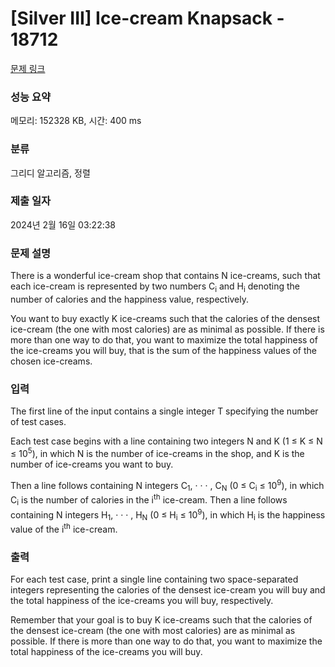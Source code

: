 # [Silver III] Ice-cream Knapsack - 18712 

[문제 링크](https://www.acmicpc.net/problem/18712) 

### 성능 요약

메모리: 152328 KB, 시간: 400 ms

### 분류

그리디 알고리즘, 정렬

### 제출 일자

2024년 2월 16일 03:22:38

### 문제 설명

<p>There is a wonderful ice-cream shop that contains N ice-creams, such that each ice-cream is represented by two numbers C<sub>i</sub> and H<sub>i</sub> denoting the number of calories and the happiness value, respectively.</p>

<p>You want to buy exactly K ice-creams such that the calories of the densest ice-cream (the one with most calories) are as minimal as possible. If there is more than one way to do that, you want to maximize the total happiness of the ice-creams you will buy, that is the sum of the happiness values of the chosen ice-creams.</p>

### 입력 

 <p>The first line of the input contains a single integer T specifying the number of test cases.</p>

<p>Each test case begins with a line containing two integers N and K (1 ≤ K ≤ N ≤ 10<sup>5</sup>), in which N is the number of ice-creams in the shop, and K is the number of ice-creams you want to buy.</p>

<p>Then a line follows containing N integers C<sub>1</sub>, · · · , C<sub>N</sub> (0 ≤ C<sub>i</sub> ≤ 10<sup>9</sup>), in which C<sub>i</sub> is the number of calories in the i<sup>th</sup> ice-cream. Then a line follows containing N integers H<sub>1</sub>, · · · , H<sub>N</sub> (0 ≤ H<sub>i</sub> ≤ 10<sup>9</sup>), in which H<sub>i</sub> is the happiness value of the i<sup>th</sup> ice-cream.</p>

### 출력 

 <p>For each test case, print a single line containing two space-separated integers representing the calories of the densest ice-cream you will buy and the total happiness of the ice-creams you will buy, respectively.</p>

<p>Remember that your goal is to buy K ice-creams such that the calories of the densest ice-cream (the one with most calories) are as minimal as possible. If there is more than one way to do that, you want to maximize the total happiness of the ice-creams you will buy.</p>

